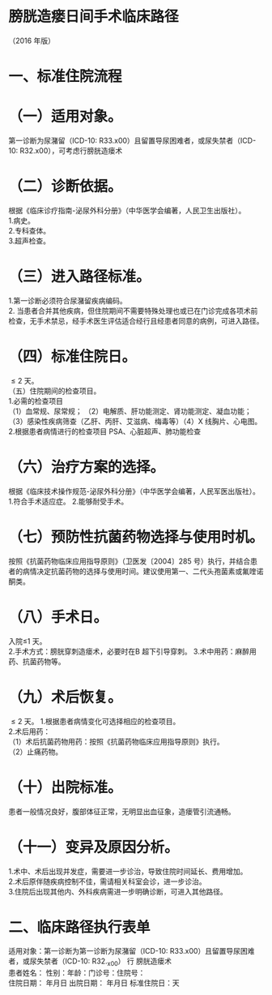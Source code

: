 # 膀胱造瘘日间手术临床路径  
（2016 年版）  
# 一、标准住院流程  
# （一）适用对象。  
第一诊断为尿潴留（ICD-10: R33.x00）且留置导尿困难者，或尿失禁者（ICD-10: R32.x00），可考虑行膀胱造瘘术  
# （二）诊断依据。  
根据《临床诊疗指南-泌尿外科分册》（中华医学会编著，人民卫生出版社）。  
1.病史。  
2.专科查体。  
3.超声检查。  
# （三）进入路径标准。  
1.第一诊断必须符合尿潴留疾病编码。  
2. 当患者合并其他疾病，但住院期间不需要特殊处理也或已在门诊完成各项术前检查，无手术禁忌，经手术医生评估适合经行且经患者同意的病例，可进入路径。  
# （四）标准住院日。  
${\leqslant}2$ 天。  
（五）住院期间的检查项目。  
1.必需的检查项目  
（1）血常规、尿常规； （2）电解质、肝功能测定、肾功能测定、凝血功能； （3）感染性疾病筛查（乙肝、丙肝、艾滋病、梅毒等）（4）X 线胸片、心电图。 2.根据患者病情进行的检查项目 PSA、心脏超声、肺功能检查  
# （六）治疗方案的选择。  
根据《临床技术操作规范-泌尿外科分册》（中华医学会编著，人民军医出版社）。  
1.符合手术适应症。 2.能够耐受手术。  
# （七）预防性抗菌药物选择与使用时机。  
按照《抗菌药物临床应用指导原则》（卫医发〔2004〕285 号）执行，并结合患者的病情决定抗菌药物的选择与使用时间。建议使用第一、二代头孢菌素或氟喹诺酮类。  
# （八）手术日。  
入院≤1 天。  
2.手术方式：膀胱穿刺造瘘术，必要时在B 超下引导穿刺。 3.术中用药：麻醉用药、抗菌药物等。  
# （九）术后恢复。  
${\leqslant}2$ 天。 1.根据患者病情变化可选择相应的检查项目。  
2.术后用药：  
（1）术后抗菌药物用药：按照《抗菌药物临床应用指导原则》执行。  
（2）止痛药物。  
# （十）出院标准。  
患者一般情况良好，腹部体征正常，无明显出血征象，造瘘管引流通畅。  
# （十一）变异及原因分析。  
1.术中、术后出现并发症，需要进一步诊治，导致住院时间延长、费用增加。  
2.术后原伴随疾病控制不佳，需请相关科室会诊，进一步诊治。  
3.住院后出现其他内、外科疾病需进一步明确诊断，可进入其他路径。  
# 二、临床路径执行表单  
适用对象：第一诊断为第一诊断为尿潴留（ICD-10: R33.x00）且留置导尿困难者，或尿失禁者（ICD-10: R32.$_{\mathrm{x00}}$） 行 膀胱造瘘术  
患者姓名：  性别：年龄：门诊号：住院号：  
住院日期：  年月日   出院日期：  年月日  标准住院日：天  
